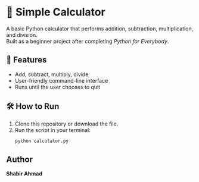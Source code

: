 # 🧮 Simple Calculator

A basic Python calculator that performs addition, subtraction, multiplication, and division.  
Built as a beginner project after completing *Python for Everybody*.

## 🚀 Features
- Add, subtract, multiply, divide
- User-friendly command-line interface
- Runs until the user chooses to quit

## 🛠️ How to Run
1. Clone this repository or download the file.
2. Run the script in your terminal:
   ```bash
   python calculator.py
## Author
**Shabir Ahmad**
